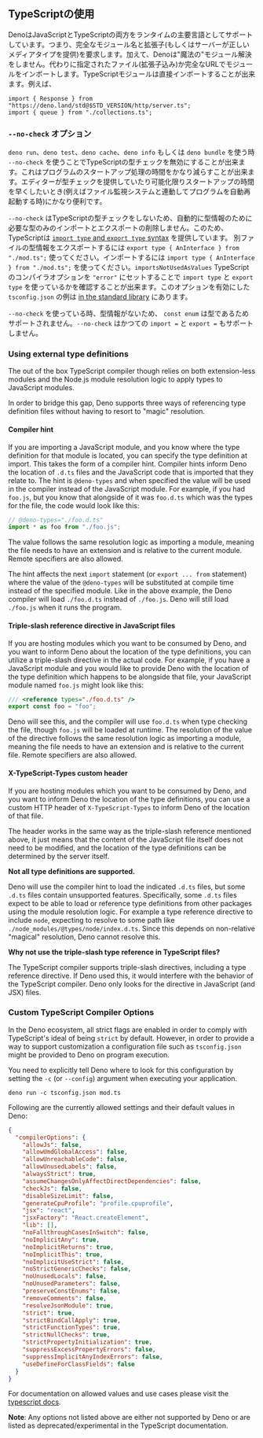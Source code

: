 <!-- ## Using TypeScript -->
## TypeScriptの使用

<!-- TODO(lucacasonato): text on 'just import .ts' -->

<!--
Deno supports both JavaScript and TypeScript as first class languages at
runtime. This means it requires fully qualified module names, including the
extension (or a server providing the correct media type). In addition, Deno has
no "magical" module resolution. Instead, imported modules are specified as files
(including extensions) or fully qualified URL imports. Typescript modules can be
directly imported. E.g.
-->
DenoはJavaScriptとTypeScriptの両方をランタイムの主要言語としてサポートしています。つまり、完全なモジュール名と拡張子(もしくはサーバーが正しいメディアタイプを提供)を要求します。加えて、Denoは"魔法の"モジュール解決をしません。代わりに指定されたファイル(拡張子込み)か完全なURLでモジュールをインポートします。TypeScriptモジュールは直接インポートすることが出来ます。例えば、

```
import { Response } from "https://deno.land/std@$STD_VERSION/http/server.ts";
import { queue } from "./collections.ts";
```

<!-- ### `--no-check` option -->
### `--no-check` オプション

<!--
When using `deno run`, `deno test`, `deno cache`,`deno info`, or `deno bundle`
you can specify the `--no-check` flag to disable TypeScript type checking. This
can significantly reduce the time that program startup takes. This can be very
useful when type checking is provided by your editor and you want startup time
to be as fast as possible (for example when restarting the program automatically
with a file watcher).
-->
`deno run`、`deno test`、`deno cache`、`deno info` もしくは `deno bundle` を使う時 `--no-check` を使うことでTypeScriptの型チェックを無効にすることが出来ます。これはプログラムのスタートアップ処理の時間をかなり減らすことが出来ます。エディターが型チェックを提供していたり可能化限りスタートアップの時間を早くしたいとき(例えばファイル監視システムと連動してプログラムを自動再起動する時)にかなり便利です。

<!--
Because `--no-check` does not do TypeScript type checking we can not
automatically remove type only imports and exports as this would require type
information. For this purpose TypeScript provides the
[`import type` and `export type` syntax](https://www.typescriptlang.org/docs/handbook/release-notes/typescript-3-8.html#type-only-imports-and-exports).
To export a type in a different file use
`export type { AnInterface } from "./mod.ts";`. To import a type use
`import type { AnInterface } from "./mod.ts";`. You can check that you are using
`import type` and `export type` where necessary by setting the
`importsNotUsedAsValues` TypeScript compiler option to `"error"`. You can see an
example `tsconfig.json` with this option
[in the standard library](https://github.com/denoland/deno/blob/master/std/tsconfig_test.json).
-->
`--no-check` はTypeScriptの型チェックをしないため、自動的に型情報のために必要な型のみのインポートとエクスポートの削除しません。このため、TypeScriptは [`import type` and `export type` syntax](https://www.typescriptlang.org/docs/handbook/release-notes/typescript-3-8.html#type-only-imports-and-exports) を提供しています。
別ファイルの型情報をエクスポートするには `export type { AnInterface } from "./mod.ts";` 使ってください。インポートするには `import type { AnInterface } from "./mod.ts";` を使ってください。`importsNotUsedAsValues` TypeScriptのコンパイラオプションを `"error"` にセットすることで `import type` と `export type` を使っているかを確認することが出来ます。このオプションを有効にした `tsconfig.json` の例は [in the standard library](https://github.com/denoland/deno/blob/master/std/tsconfig_test.json) にあります。

<!--
Because there is no type information when using `--no-check`, `const enum` is
not supported because it is type-directed. `--no-check` also does not support
the legacy `import =` and `export =` syntax.
-->
`--no-check` を使っている時、型情報がないため、 `const enum` は型であるためサポートされません。`--no-check` はかつての `import =` と `export =` もサポートしません。

### Using external type definitions

The out of the box TypeScript compiler though relies on both extension-less
modules and the Node.js module resolution logic to apply types to JavaScript
modules.

In order to bridge this gap, Deno supports three ways of referencing type
definition files without having to resort to "magic" resolution.

#### Compiler hint

If you are importing a JavaScript module, and you know where the type definition
for that module is located, you can specify the type definition at import. This
takes the form of a compiler hint. Compiler hints inform Deno the location of
`.d.ts` files and the JavaScript code that is imported that they relate to. The
hint is `@deno-types` and when specified the value will be used in the compiler
instead of the JavaScript module. For example, if you had `foo.js`, but you know
that alongside of it was `foo.d.ts` which was the types for the file, the code
would look like this:

```ts
// @deno-types="./foo.d.ts"
import * as foo from "./foo.js";
```

The value follows the same resolution logic as importing a module, meaning the
file needs to have an extension and is relative to the current module. Remote
specifiers are also allowed.

The hint affects the next `import` statement (or `export ... from` statement)
where the value of the `@deno-types` will be substituted at compile time instead
of the specified module. Like in the above example, the Deno compiler will load
`./foo.d.ts` instead of `./foo.js`. Deno will still load `./foo.js` when it runs
the program.

#### Triple-slash reference directive in JavaScript files

If you are hosting modules which you want to be consumed by Deno, and you want
to inform Deno about the location of the type definitions, you can utilize a
triple-slash directive in the actual code. For example, if you have a JavaScript
module and you would like to provide Deno with the location of the type
definition which happens to be alongside that file, your JavaScript module named
`foo.js` might look like this:

```js
/// <reference types="./foo.d.ts" />
export const foo = "foo";
```

Deno will see this, and the compiler will use `foo.d.ts` when type checking the
file, though `foo.js` will be loaded at runtime. The resolution of the value of
the directive follows the same resolution logic as importing a module, meaning
the file needs to have an extension and is relative to the current file. Remote
specifiers are also allowed.

#### X-TypeScript-Types custom header

If you are hosting modules which you want to be consumed by Deno, and you want
to inform Deno the location of the type definitions, you can use a custom HTTP
header of `X-TypeScript-Types` to inform Deno of the location of that file.

The header works in the same way as the triple-slash reference mentioned above,
it just means that the content of the JavaScript file itself does not need to be
modified, and the location of the type definitions can be determined by the
server itself.

**Not all type definitions are supported.**

Deno will use the compiler hint to load the indicated `.d.ts` files, but some
`.d.ts` files contain unsupported features. Specifically, some `.d.ts` files
expect to be able to load or reference type definitions from other packages
using the module resolution logic. For example a type reference directive to
include `node`, expecting to resolve to some path like
`./node_modules/@types/node/index.d.ts`. Since this depends on non-relative
"magical" resolution, Deno cannot resolve this.

**Why not use the triple-slash type reference in TypeScript files?**

The TypeScript compiler supports triple-slash directives, including a type
reference directive. If Deno used this, it would interfere with the behavior of
the TypeScript compiler. Deno only looks for the directive in JavaScript (and
JSX) files.

### Custom TypeScript Compiler Options

In the Deno ecosystem, all strict flags are enabled in order to comply with
TypeScript's ideal of being `strict` by default. However, in order to provide a
way to support customization a configuration file such as `tsconfig.json` might
be provided to Deno on program execution.

You need to explicitly tell Deno where to look for this configuration by setting
the `-c` (or `--config`) argument when executing your application.

```shell
deno run -c tsconfig.json mod.ts
```

Following are the currently allowed settings and their default values in Deno:

```json
{
  "compilerOptions": {
    "allowJs": false,
    "allowUmdGlobalAccess": false,
    "allowUnreachableCode": false,
    "allowUnusedLabels": false,
    "alwaysStrict": true,
    "assumeChangesOnlyAffectDirectDependencies": false,
    "checkJs": false,
    "disableSizeLimit": false,
    "generateCpuProfile": "profile.cpuprofile",
    "jsx": "react",
    "jsxFactory": "React.createElement",
    "lib": [],
    "noFallthroughCasesInSwitch": false,
    "noImplicitAny": true,
    "noImplicitReturns": true,
    "noImplicitThis": true,
    "noImplicitUseStrict": false,
    "noStrictGenericChecks": false,
    "noUnusedLocals": false,
    "noUnusedParameters": false,
    "preserveConstEnums": false,
    "removeComments": false,
    "resolveJsonModule": true,
    "strict": true,
    "strictBindCallApply": true,
    "strictFunctionTypes": true,
    "strictNullChecks": true,
    "strictPropertyInitialization": true,
    "suppressExcessPropertyErrors": false,
    "suppressImplicitAnyIndexErrors": false,
    "useDefineForClassFields": false
  }
}
```

For documentation on allowed values and use cases please visit the
[typescript docs](https://www.typescriptlang.org/docs/handbook/compiler-options.html).

**Note**: Any options not listed above are either not supported by Deno or are
listed as deprecated/experimental in the TypeScript documentation.

